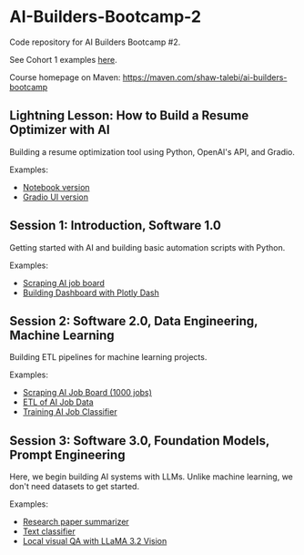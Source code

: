 # AI-Builders-Bootcamp-2
Code repository for AI Builders Bootcamp #2.

See Cohort 1 examples [here](https://github.com/ShawhinT/AI-Builders-Bootcamp-1).

Course homepage on Maven: https://maven.com/shaw-talebi/ai-builders-bootcamp

## Lightning Lesson: How to Build a Resume Optimizer with AI
Building a resume optimization tool using Python, OpenAI's API, and Gradio.

Examples:
- [Notebook version](https://github.com/ShawhinT/AI-Builders-Bootcamp-2/blob/main/lightning-lesson/resume_optimizer_example.ipynb)
- [Gradio UI version](https://github.com/ShawhinT/AI-Builders-Bootcamp-2/blob/main/lightning-lesson/resume_optimizer_UI.ipynb)

## Session 1: Introduction, Software 1.0
Getting started with AI and building basic automation scripts with Python. 

Examples:
- [Scraping AI job board](https://github.com/ShawhinT/AI-Builders-Bootcamp-2/blob/main/session-1/example_1-scrape_job_board.ipynb)
- [Building Dashboard with Plotly Dash](https://github.com/ShawhinT/AI-Builders-Bootcamp-2/blob/main/session-1/example_2-ai_job_dashboard.ipynb)

## Session 2: Software 2.0, Data Engineering, Machine Learning
Building ETL pipelines for machine learning projects.

Examples:
- [Scraping AI Job Board (1000 jobs)](https://github.com/ShawhinT/AI-Builders-Bootcamp-2/blob/main/session-2/example_0-extract_job_data.py)
- [ETL of AI Job Data](https://github.com/ShawhinT/AI-Builders-Bootcamp-2/blob/main/session-2/example_1-ai_job_etl.ipynb)
- [Training AI Job Classifier](https://github.com/ShawhinT/AI-Builders-Bootcamp-2/blob/main/session-2/example_2-train_job_classifier.ipynb)

## Session 3: Software 3.0, Foundation Models, Prompt Engineering
Here, we begin building AI systems with LLMs. Unlike machine learning, we don't need datasets to get started.

Examples:
- [Research paper summarizer](https://github.com/ShawhinT/AI-Builders-Bootcamp-2/blob/main/session-3/example_1-paper_summarizer.ipynb)
- [Text classifier](https://github.com/ShawhinT/AI-Builders-Bootcamp-2/blob/main/session-3/example_2-text-classifier.ipynb)
- [Local visual QA with LLaMA 3.2 Vision](https://github.com/ShawhinT/AI-Builders-Bootcamp-2/blob/main/session-3/example_3-local_visual_QA.ipynb)
